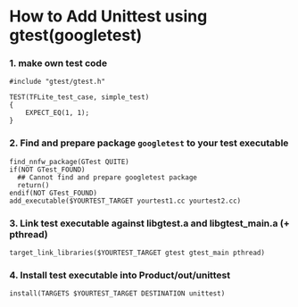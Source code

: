 # How to Add Unittest using gtest(googletest)

### 1. make own test code
```
#include "gtest/gtest.h"

TEST(TFLite_test_case, simple_test)
{
    EXPECT_EQ(1, 1);
}
```

### 2. Find and prepare package `googletest` to your test executable
```
find_nnfw_package(GTest QUITE)
if(NOT GTest_FOUND)
  ## Cannot find and prepare googletest package
  return()
endif(NOT GTest_FOUND)
add_executable($YOURTEST_TARGET yourtest1.cc yourtest2.cc)
```

### 3. Link test executable against libgtest.a and libgtest_main.a (+ pthread)
```
target_link_libraries($YOURTEST_TARGET gtest gtest_main pthread)
```

### 4. Install test executable into Product/out/unittest
```
install(TARGETS $YOURTEST_TARGET DESTINATION unittest)
```
